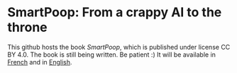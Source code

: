 # SmartPoop: From a crappy AI to the throne

This github hosts the book *SmartPoop*, which is published under license CC BY 4.0.
The book is still being written. Be patient :)
It will be available in [French](French/README.md) and in [English](English/README.md).

